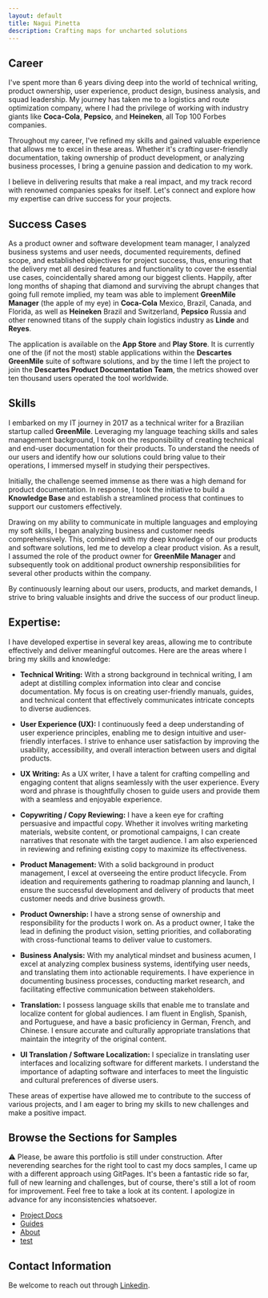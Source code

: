 ```yaml
---
layout: default
title: Nagui Pinetta
description: Crafting maps for uncharted solutions
---
```



## Career
I've spent more than 6 years diving deep into the world of technical writing, product ownership, user experience, product design, business analysis, and squad leadership. My journey has taken me to a logistics and route optimization company, where I had the privilege of working with industry giants like **Coca-Cola**, **Pepsico**, and **Heineken**, all Top 100 Forbes companies.<br>

Throughout my career, I've refined my skills and gained valuable experience that allows me to excel in these areas. Whether it's crafting user-friendly documentation, taking ownership of product development, or analyzing business processes, I bring a genuine passion and dedication to my work.<br>

I believe in delivering results that make a real impact, and my track record with renowned companies speaks for itself. Let's connect and explore how my expertise can drive success for your projects.<br>

## Success Cases
As a product owner and software development team manager, I analyzed business systems and user needs, documented requirements, defined scope, and established objectives for project success, thus, ensuring that the delivery met all desired features and functionality to cover the essential use cases, coincidentally shared among our biggest clients. Happily, after long months of shaping that diamond and surviving the abrupt changes that going full remote implied, my team was able to implement **GreenMile Manager** (the apple of my eye) in **Coca-Cola** Mexico, Brazil, Canada, and Florida, as well as **Heineken** Brazil and Switzerland, **Pepsico** Russia and other renowned titans of the supply chain logistics industry as **Linde** and **Reyes**.<br>

The application is available on the **App Store** and **Play Store**. It is currently one of the (if not the most) stable applications within the **Descartes GreenMile** suite of software solutions, and by the time I left the project to join the **Descartes Product Documentation Team**, the metrics showed over ten thousand users operated the tool worldwide.

## Skills
I embarked on my IT journey in 2017 as a technical writer for a Brazilian startup called **GreenMile**. Leveraging my language teaching skills and sales management background, I took on the responsibility of creating technical and end-user documentation for their products. To understand the needs of our users and identify how our solutions could bring value to their operations, I immersed myself in studying their perspectives. <br>

Initially, the challenge seemed immense as there was a high demand for product documentation. In response, I took the initiative to build a **Knowledge Base** and establish a streamlined process that continues to support our customers effectively.<br>

Drawing on my ability to communicate in multiple languages and employing my soft skills, I began analyzing business and customer needs comprehensively. This, combined with my deep knowledge of our products and software solutions, led me to develop a clear product vision. As a result, I assumed the role of the product owner for **GreenMile Manager** and subsequently took on additional product ownership responsibilities for several other products within the company.<br>

By continuously learning about our users, products, and market demands, I strive to bring valuable insights and drive the success of our product lineup.<br>

## Expertise:

I have developed expertise in several key areas, allowing me to contribute effectively and deliver meaningful outcomes. Here are the areas where I bring my skills and knowledge:

- **Technical Writing:** With a strong background in technical writing, I am adept at distilling complex information into clear and concise documentation. My focus is on creating user-friendly manuals, guides, and technical content that effectively communicates intricate concepts to diverse audiences.

- **User Experience (UX):** I continuously feed a deep understanding of user experience principles, enabling me to design intuitive and user-friendly interfaces. I strive to enhance user satisfaction by improving the usability, accessibility, and overall interaction between users and digital products. 

- **UX Writing:** As a UX writer, I have a talent for crafting compelling and engaging content that aligns seamlessly with the user experience. Every word and phrase is thoughtfully chosen to guide users and provide them with a seamless and enjoyable experience.

- **Copywriting / Copy Reviewing:** I have a keen eye for crafting persuasive and impactful copy. Whether it involves writing marketing materials, website content, or promotional campaigns, I can create narratives that resonate with the target audience. I am also experienced in reviewing and refining existing copy to maximize its effectiveness.

- **Product Management:** With a solid background in product management, I excel at overseeing the entire product lifecycle. From ideation and requirements gathering to roadmap planning and launch, I ensure the successful development and delivery of products that meet customer needs and drive business growth.

- **Product Ownership:** I have a strong sense of ownership and responsibility for the products I work on. As a product owner, I take the lead in defining the product vision, setting priorities, and collaborating with cross-functional teams to deliver value to customers.

- **Business Analysis:** With my analytical mindset and business acumen, I excel at analyzing complex business systems, identifying user needs, and translating them into actionable requirements. I have experience in documenting business processes, conducting market research, and facilitating effective communication between stakeholders.

- **Translation:** I possess language skills that enable me to translate and localize content for global audiences. I am fluent in English, Spanish, and Portuguese, and have a basic proficiency in German, French, and Chinese. I ensure accurate and culturally appropriate translations that maintain the integrity of the original content.

- **UI Translation / Software Localization:** I specialize in translating user interfaces and localizing software for different markets. I understand the importance of adapting software and interfaces to meet the linguistic and cultural preferences of diverse users.

These areas of expertise have allowed me to contribute to the success of various projects, and I am eager to bring my skills to new challenges and make a positive impact.


## Browse the Sections for Samples 

⚠️ Please, be aware this portfolio is still under construction. After neverending searches for the right tool to cast my docs samples, I came up with a different approach using GitPages. It's been a fantastic ride so far, full of new learning and challenges, but of course, there's still a lot of room for improvement. Feel free to take a look at its content. I apologize in advance for any inconsistencies whatsoever.

- [Project Docs](docsample01deskproject.md)
- [Guides](userguide-routers-teleport.md)
- [About](about.md)
- [test](https://topaz-show-278.notion.site/Tags-be23b199b84542aeba90d09b996ce2e0?pvs=4)


## Contact Information
Be welcome to reach out through [Linkedin](https://www.linkedin.com/in/jonathan-demian-pinetta/).










